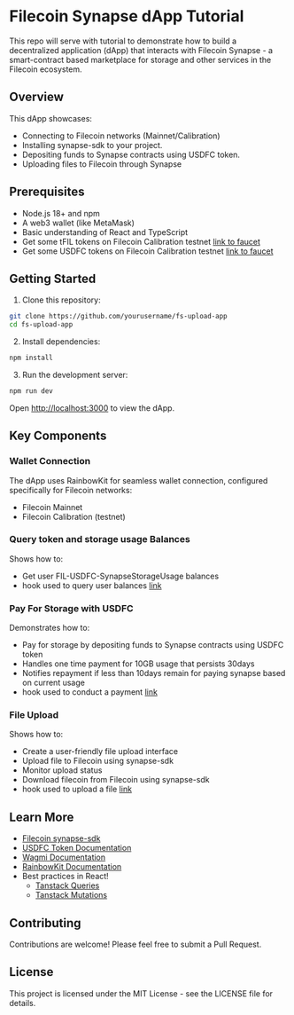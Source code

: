 # Filecoin Synapse dApp Tutorial

This repo will serve with tutorial to demonstrate how to build a decentralized application (dApp) that interacts with Filecoin Synapse - a smart-contract based marketplace for storage and other services in the Filecoin ecosystem.

## Overview

This dApp showcases:
- Connecting to Filecoin networks (Mainnet/Calibration)
- Installing synapse-sdk to your project.
- Depositing funds to Synapse contracts using USDFC token.
- Uploading files to Filecoin through Synapse

## Prerequisites

- Node.js 18+ and npm
- A web3 wallet (like MetaMask)
- Basic understanding of React and TypeScript
- Get some tFIL tokens on Filecoin Calibration testnet [link to faucet](https://faucet.calibnet.chainsafe-fil.io/funds.html)
- Get some USDFC tokens on Filecoin Calibration testnet [link to faucet](https://forest-explorer.chainsafe.dev/faucet/calibnet_usdfc)

## Getting Started

1. Clone this repository:
```bash
git clone https://github.com/yourusername/fs-upload-app
cd fs-upload-app
```

2. Install dependencies:
```bash
npm install
```

3. Run the development server:
```bash
npm run dev
```

Open [http://localhost:3000](http://localhost:3000) to view the dApp.

## Key Components

### Wallet Connection
The dApp uses RainbowKit for seamless wallet connection, configured specifically for Filecoin networks:
- Filecoin Mainnet
- Filecoin Calibration (testnet)

### Query token and storage usage Balances
Shows how to:
- Get user FIL-USDFC-SynapseStorageUsage balances
- hook used to query user balances [link](https://github.com/FIL-Builders/fs-upload-dapp/blob/main/hooks/useBalances.ts)

### Pay For Storage with USDFC
Demonstrates how to:
- Pay for storage by depositing funds to Synapse contracts using USDFC token
- Handles one time payment for 10GB usage that persists 30days
- Notifies repayment if less than 10days remain for paying synapse based on current usage
- hook used to conduct a payment [link](https://github.com/FIL-Builders/fs-upload-dapp/blob/main/hooks/usePayment.ts)

### File Upload
Shows how to:
- Create a user-friendly file upload interface
- Upload file to Filecoin using synapse-sdk
- Monitor upload status
- Download filecoin from Filecoin using synapse-sdk
- hook used to upload a file [link](https://github.com/FIL-Builders/fs-upload-dapp/blob/main/hooks/useFileUpload.ts)

## Learn More

- [Filecoin synapse-sdk](https://github.com/FilOzone/synapse-sdk)
- [USDFC Token Documentation](https://docs.secured.finance/usdfc-stablecoin/getting-started)
- [Wagmi Documentation](https://wagmi.sh)
- [RainbowKit Documentation](https://www.rainbowkit.com)
- Best practices in React!
  - [Tanstack Queries](https://tanstack.com/query/latest/docs/framework/react/guides/queries)
  - [Tanstack Mutations](https://tanstack.com/query/latest/docs/framework/react/guides/mutations)

## Contributing

Contributions are welcome! Please feel free to submit a Pull Request.

## License

This project is licensed under the MIT License - see the LICENSE file for details.

